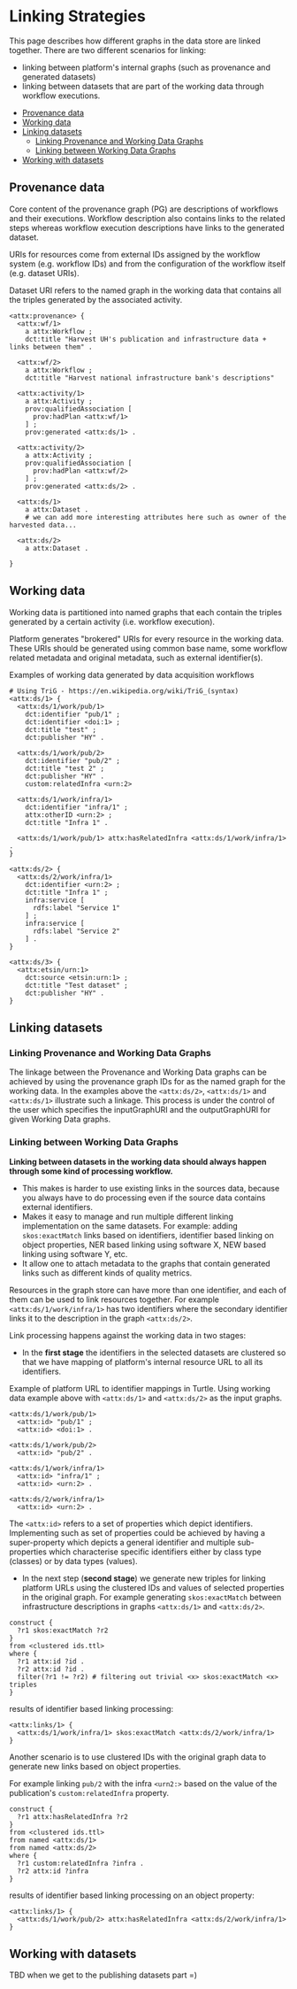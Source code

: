 # Linking Strategies

This page describes how different graphs in the data store are linked together. There are two different scenarios for linking:
* linking between platform's internal graphs (such as provenance and generated datasets)
* linking between datasets that are part of the working data through workflow executions.

<!-- TOC START min:1 max:3 link:true update:true -->
  - [Provenance data](#provenance-data)
  - [Working data](#working-data)
  - [Linking datasets](#linking-datasets)
    - [Linking Provenance and Working Data Graphs](#linking-provenance-and-working-data-graphs)
    - [Linking between Working Data Graphs](#linking-between-working-data-graphs)
  - [Working with datasets](#working-with-datasets)

<!-- TOC END -->

## Provenance data

Core content of the provenance graph (PG) are descriptions of workflows and their executions. Workflow description also contains links to the related steps whereas workflow execution descriptions have links to the generated dataset.

URIs for resources come from external IDs assigned by the workflow system (e.g. workflow IDs) and from the configuration of the workflow itself (e.g. dataset URIs).

Dataset URI refers to the named graph in the working data that contains all the triples generated by the associated activity.

```turtle
<attx:provenance> {
  <attx:wf/1>
    a attx:Workflow ;
    dct:title "Harvest UH's publication and infrastructure data + links between them" .

  <attx:wf/2>
    a attx:Workflow ;
    dct:title "Harvest national infrastructure bank's descriptions"

  <attx:activity/1>
    a attx:Activity ;
    prov:qualifiedAssociation [
      prov:hadPlan <attx:wf/1>
    ] ;
    prov:generated <attx:ds/1> .

  <attx:activity/2>
    a attx:Activity ;
    prov:qualifiedAssociation [
      prov:hadPlan <attx:wf/2>
    ] ;
    prov:generated <attx:ds/2> .

  <attx:ds/1>
    a attx:Dataset .
    # we can add more interesting attributes here such as owner of the harvested data...

  <attx:ds/2>
    a attx:Dataset .

}
```

## Working data

Working data is partitioned into named graphs that each contain the triples generated by a certain activity (i.e. workflow execution).  

Platform generates "brokered" URIs for every resource in the working data. These URIs should be generated using common base name, some workflow related metadata and original metadata, such as external identifier(s).

Examples of working data generated by data acquisition workflows
```turtle
# Using TriG - https://en.wikipedia.org/wiki/TriG_(syntax)
<attx:ds/1> {
  <attx:ds/1/work/pub/1>
    dct:identifier "pub/1" ;
    dct:identifier <doi:1> ;
    dct:title "test" ;
    dct:publisher "HY" .

  <attx:ds/1/work/pub/2>
    dct:identifier "pub/2" ;
    dct:title "test 2" ;
    dct:publisher "HY" .
    custom:relatedInfra <urn:2>

  <attx:ds/1/work/infra/1>
    dct:identifier "infra/1" ;
    attx:otherID <urn:2> ;
    dct:title "Infra 1" .

  <attx:ds/1/work/pub/1> attx:hasRelatedInfra <attx:ds/1/work/infra/1> .
}

<attx:ds/2> {
  <attx:ds/2/work/infra/1>
    dct:identifier <urn:2> ;
    dct:title "Infra 1" ;
    infra:service [
      rdfs:label "Service 1"
    ] ;
    infra:service [
      rdfs:label "Service 2"
    ] .
}

<attx:ds/3> {
  <attx:etsin/urn:1>
    dct:source <etsin:urn:1> ;
    dct:title "Test dataset" ;
    dct:publisher "HY" .
}

```

## Linking datasets

### Linking Provenance and Working Data Graphs

The linkage between the Provenance and Working Data graphs can be achieved by using the provenance graph IDs for as the named graph for the working data. In the examples above the `<attx:ds/2>`, `<attx:ds/1>` and `<attx:ds/1>` illustrate such a linkage. This process is under the control of the user which specifies the inputGraphURI and the outputGraphURI for given Working Data graphs.

### Linking between Working Data Graphs

**Linking between datasets in the working data should always happen through some kind of processing workflow.**

* This makes is harder to use existing links in the sources data, because you always have to do processing even if the source data contains external identifiers.
* Makes it easy to manage and run multiple different linking implementation on the same datasets. For example: adding `skos:exactMatch` links based on identifiers, identifier based linking on object properties, NER based linking using software X, NEW based linking using software Y, etc.
* It allow one to attach metadata to the graphs that contain generated links such as different kinds of quality metrics.

Resources in the graph store can have more than one identifier, and each of them can be used to link resources together. For example `<attx:ds/1/work/infra/1>` has two identifiers where the secondary identifier links it to the description in the graph `<attx:ds/2>`.

Link processing happens against the working data in two stages:

* In the **first stage** the identifiers in the selected datasets are clustered so that we have mapping of platform's internal resource URL to all its identifiers.

Example of platform URL to identifier mappings in Turtle. Using working data example above with `<attx:ds/1>` and `<attx:ds/2>` as the input graphs.
```turtle
<attx:ds/1/work/pub/1>
  <attx:id> "pub/1" ;
  <attx:id> <doi:1> .

<attx:ds/1/work/pub/2>
  <attx:id> "pub/2" .

<attx:ds/1/work/infra/1>
  <attx:id> "infra/1" ;
  <attx:id> <urn:2> .

<attx:ds/2/work/infra/1>
  <attx:id> <urn:2> .

```

The `<attx:id>` refers to a set of properties which depict identifiers. Implementing such as set of properties could be achieved by having a super-property which depicts a general identifier and multiple sub-properties which characterise specific identifiers either by class type (classes) or by data types (values).

* In the next step (**second stage**) we generate new triples for linking platform URLs using the clustered IDs and values of selected properties in the original graph. For example generating `skos:exactMatch` between infrastructure descriptions in graphs `<attx:ds/1>` and `<attx:ds/2>`.

```sparql
construct {
  ?r1 skos:exactMatch ?r2
}
from <clustered ids.ttl>
where {
  ?r1 attx:id ?id .
  ?r2 attx:id ?id .
  filter(?r1 != ?r2) # filtering out trivial <x> skos:exactMatch <x> triples
}
```

results of identifier based linking processing:
```turtle
<attx:links/1> {
  <attx:ds/1/work/infra/1> skos:exactMatch <attx:ds/2/work/infra/1>
}
```

Another scenario is to use clustered IDs with the original graph data to generate new links based on object properties.

For example linking `pub/2` with the infra `<urn2:>` based on the value of the publication's `custom:relatedInfra` property.

```sparql
construct {
  ?r1 attx:hasRelatedInfra ?r2
}
from <clustered ids.ttl>
from named <attx:ds/1>
from named <attx:ds/2>
where {
  ?r1 custom:relatedInfra ?infra .
  ?r2 attx:id ?infra
}
```

results of identifier based linking processing on an object property:
```turtle
<attx:links/1> {
  <attx:ds/1/work/pub/2> attx:hasRelatedInfra <attx:ds/2/work/infra/1>
}
```

## Working with datasets

TBD when we get to the publishing datasets part =)
